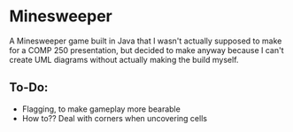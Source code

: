 # Minesweeper
<p> A Minesweeper game built in Java that I wasn't actually supposed to make for a COMP 250 presentation, but decided to make anyway because I can't create UML diagrams without actually making the build myself. </p>

## To-Do:
<ul>
  <li> Flagging, to make gameplay more bearable </li>
  <li> How to?? Deal with corners when uncovering cells </li>
</ul>
